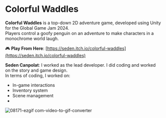 # Colorful Waddles

**Colorful Waddles** is a top-down 2D adventure game, developed using Unity for the Global Game Jam 2024.  
Players control a goofy penguin on an adventure to make characters in a monochrome world laugh.

🎮 **Play From Here**: [https://seden.itch.io/colorful-waddles](https://seden.itch.io/colorful-waddles)

**Seden Canpolat**: I worked as the lead developer. I did coding and worked on the story and game design.  
In terms of coding, I worked on:

- In-game interactions  
- Inventory system  
- Scene management
- 
![08171-ezgif com-video-to-gif-converter](https://github.com/user-attachments/assets/f2986476-c178-4fd6-a30b-ae4ae9207198)
